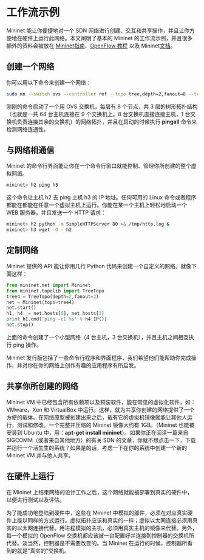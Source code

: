 # 工作流示例

Mininet 能让你便捷地对一个 SDN 网络进行创建、交互和共享操作，并且让你方便地在硬件上运行此网络。本文阐明了基本的 Mininet 的工作流示例，并且很多额外的资料会被放在 [Mininet指南](/Documents/walkthrough.md)、[OpenFlow 教程](https://github.com/mininet/openflow-tutorial/wiki) 以及 Mininet[文档](https://github.com/mininet/mininet/wiki/Documentation)。

## 创建一个网络

你可以用以下命令来创建一个网络：
```bash
sudo mn --switch ovs --controller ref --topo tree,depth=2,fanout=8 --test pingall
```
刚刚的命令启动了一个用 OVS 交换机，每层有 8 个节点，共 3 层的树形拓扑结构（也就是一共 64 台主机连接在 9 个交换机上。8 台交换机直接连接主机，1 台交换机负责连接其余的交换机）的网络拓扑，并且在启动的时候执行 **pingall** 命令来检测网络连通性。

## 与网络相通信

Mininet 的命令行界面能让你在一个命令行窗口就能控制、管理你所创建的整个虚拟网络。
```bash
mininet> h2 ping h3
```
这个命令让主机 h2 去 ping 主机 h3 的 IP 地址。任何可用的 Linux 命令或者程序都能在都能在任意一个虚拟主机上运行。你能在某一个主机上轻松地启动一个 WEB 服务器，并且发送一个 HTTP 请求：
```bash
mininet> h2 python -m SimpleHTTPServer 80 >& /tmp/http.log &
mininet> h3 wget -O - h2
```

## 定制网络

Mininet 提供的 API 能让你用几行 Python 代码来创建一个自定义的网络。就像下面这样：
```python
from mininet.net import Mininet
from mininet.topolib import TreeTopo
tree4 = TreeTopo(depth=2,fanout=2)
net = Mininet(topo=tree4)
net.start()
h1, h4  = net.hosts[0], net.hosts[3]
print h1.cmd('ping -c1 %s' % h4.IP())
net.stop()
```
上面的命令创建了一个小型网络（4 台主机，3 台交换机），并且主机之间相互执行 ping 操作。

Mininet 发行版包括了一些命令行程序和界面程序，我们希望他们能帮助你完成操作，并对你在你的网络上创作有趣的应用程序有所启发。

## 共享你所创建的网络

Mininet VM 中已经包含所有依赖项以及预装软件，能在常见的虚拟化软件，如：VMware，Xen 和 VirtualBox 中运行。这样，就为共享你创建的网络提供了一个方便的载体。在网络原型被创建出来之后，载有它的虚拟机镜像就能让其他人运行，测试和修改。一个完整并压缩的 Mininet 镜像大约有 1GB。（Mininet 也能被安装到 Ubuntu 中，用：**apt-get install mininet**）。如果你正在阅读一篇来自 SIGCOMM（或者来自其他地方）的有关 SDN 的文章，你就不想点击一下，下载并运行一个活生生的系统？如果是的话，考虑一下在你的系统中创建一个新的 Mininet VM 并与他人共享。

## 在硬件上运行
在 Mininet 上结束网络的设计工作之后，这个网络就能被部署到真实的硬件中，以便进行测试以及评估。

为了能成功地登陆到硬件中，这些在 Mininet 中模拟的部件，必须在对应真实硬件上能以同样的方式运行。虚拟拓扑应该和真实的一样；虚拟以太网连接必须用真实的以太网连接代替。用进程模拟的主机，必须用真实主机的镜像来代替。另外，每一个模拟的 OpenFlow 交换机都应该被一台配置好并连接到控制器的交换机所代替。淡当然，控制器是不需要改变的。当 Mininet 在运行的时候，控制器所看到的就是“真实的”交换机。
